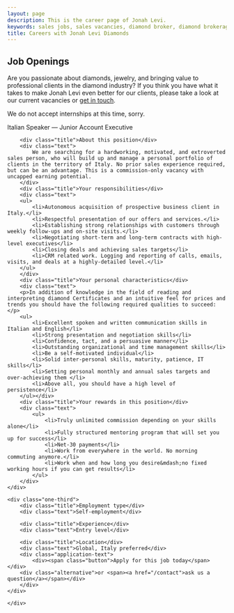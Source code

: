 ```yaml
---
layout: page
description: This is the career page of Jonah Levi.
keywords: sales jobs, sales vacancies, diamond broker, diamond brokerage
title: Careers with Jonah Levi Diamonds
---
```


<section class="story full-width careers cf">
	<h2 class="center">Job Openings</h2>
<div class="prelude center">
<p>Are you passionate about diamonds, jewelry, and bringing value to professional clients in the diamond industry? If you think you have what it takes to make Jonah Levi even better for our clients, please take a look at our current vacancies or <a href="/contact">get in touch</a>.</p>
<p>We do not accept internships at this time, sorry.</p>

<div class="active-reps"></div>
<div class="background-reps"></div>

</div>

<div class="job-entry cf">
	<div class="job-title center">Italian Speaker &mdash; Junior Account Executive</div>
	<div class="job-description">
	<div class="two-thirds first">

		<div class="title">About this position</div>
		<div class="text">
			We are searching for a hardworking, motivated, and extroverted sales person, who will build up and manage a personal portfolio of clients in the territory of Italy. No prior sales experience required, but can be an advantage. This is a commission-only vacancy with uncapped earning potential.
		</div>
		<div class="title">Your responsibilities</div>
		<div class="text">
		<ul>
			<li>Autonomous acquisition of prospective business client in Italy.</li>
			<li>Respectful presentation of our offers and services.</li>
			<li>Establishing strong relationships with customers through weekly follow-ups and on-site visits.</li>
			<li>Negotiating short-term and long-term contracts with high-level executives</li>
			<li>Closing deals and achieving sales targets</li>
			<li>CRM related work. Logging and reporting of calls, emails, visits, and deals at a highly-detailed level.</li>
		</ul>
		</div>
		<div class="title">Your personal characteristics</div>
		<div class="text">
		<p>In addition of knowledge in the field of reading and interpreting diamond Certificates and an intuitive feel for prices and trends you should have the following required qualities to succeed:</p>
		<ul>
			<li>Excellent spoken and written communication skills in Italian and English</li>
			<li>Strong presentation and negotiation skills</li>
			<li>Confidence, tact, and a persuasive manner</li>
			<li>Outstanding organizational and time management skills</li>
			<li>Be a self-motivated individual</li>
			<li>Solid inter-personal skills, maturity, patience, IT skills</li>
			<li>Setting personal monthly and annual sales targets and over-achieving them </li>
			<li>Above all, you should have a high level of persistence</li>
		</ul></div>
		<div class="title">Your rewards in this position</div>
		<div class="text">
			<ul>
				<li>Truly unlimited commission depending on your skills alone</li>
				<li>Fully structured mentoring program that will set you up for success</li>
				<li>Net-30 payments</li>
				<li>Work from everywhere in the world. No morning commuting anymore.</li>
				<li>Work when and how long you desire&mdash;no fixed working hours if you can get results</li>
			</ul>
		</div>
	</div>		

	<div class="one-third">
		<div class="title">Employment type</div>
		<div class="text">Self-employment</div>

		<div class="title">Experience</div>
		<div class="text">Entry level</div>

		<div class="title">Location</div>
		<div class="text">Global, Italy preferred</div>
		<div class="application-text">
			<div><span class="button">Apply for this job today</span></div>
		<div class="alternative">or <span><a href="/contact">ask us a question</a></span></div> 
		</div>
	</div>
			
	</div>

</div>
</section>

<div class="footer-border"></div>

